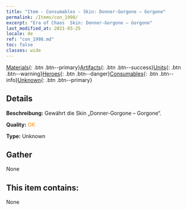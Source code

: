```yaml
---
title: "Item - Consumables - Skin: Donner-Gorgone – Gorgone"
permalink: /Items/con_1998/
excerpt: "Era of Chaos  Skin: Donner-Gorgone – Gorgone"
last_modified_at: 2021-03-25
locale: de
ref: "con_1998.md"
toc: false
classes: wide
---
```

 [Materials](/de/Items/){: .btn .btn--primary}[Artifacts](/de/Items/Artifacts/){: .btn .btn--success}[Units](/de/Items/Units/){: .btn .btn--warning}[Heroes](/de/Items/Heroes/){: .btn .btn--danger}[Consumables](/de/Items/Consumables/){: .btn .btn--info}[Unknown](/de/Items/Unknown/){: .btn .btn--primary}

## Details
 **Beschreibung:** Gewährt die Skin „Donner-Gorgone – Gorgone“.

 **Quality:** <span style="color: #FF8C00">OK</span>

 **Type:** Unknown

## Gather

  None

## This item contains:

  None

